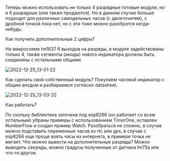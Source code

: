 Теперь можно использовать не только 4 разрядные готовые модули, но и 6 разрядные (они также продаются). Но в данном случае больше подходит для различных самодельных часов (с двоеточитем), с дробной точкой пока нет, но с эти тоже можно разобратся когда-нибудь.

Как получить дополнительные 2 цифры?

На микросхеме tm1637 6 выходов на разряды, в модуле задействованы только 4, также сегменты (аноды) нового индикатора должны быть соединины с остальными общими. 


![2022-12-25_13-01-22](https://user-images.githubusercontent.com/81521477/209463923-76b26f25-d92f-4432-aa68-b6b4d74f403f.png)


Как сделать свой собственный модуль?
Покупаем часовой индикатор с общим анодом и разбираемся согласно datasheet.

![2022-12-25_13-03-32](https://user-images.githubusercontent.com/81521477/209464051-f042b0d3-ae64-43eb-b0d4-d7bc29f3e2e8.png)


Как работать?

По скольку библиотека заточена под esp8266 (но работает со всем остальным) убраны примеры с использованием TimerOne, оставлен NumberFlow и создан пример Watch.
Разобраться не сложно, в случае можно подставить переменные часов из rtc или gps, в случае с esp8266 еще проще взять часы из интернета, в примере точка не мигает.
Что можно вывести на дополнительные разряды?
Можно выводить секунды, можно градусы полученные от датчика lm75a или что-то другое.
